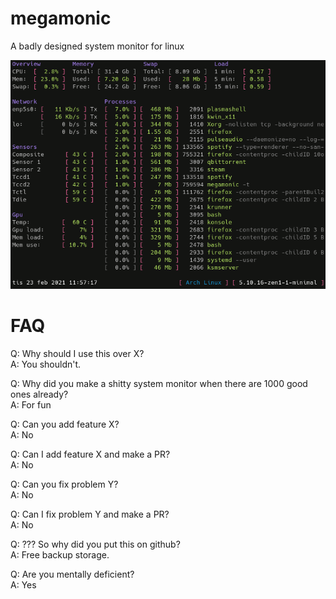 # megamonic
A badly designed system monitor for linux

![Screenshot](screenshot.png)

# FAQ
Q: Why should I use this over X?  
A: You shouldn't.

Q: Why did you make a shitty system monitor when there are 1000 good ones already?  
A: For fun

Q: Can you add feature X?  
A: No

Q: Can I add feature X and make a PR?  
A: No

Q: Can you fix problem Y?  
A: No

Q: Can I fix problem Y and make a PR?  
A: No

Q: ??? So why did you put this on github?  
A: Free backup storage.

Q: Are you mentally deficient?  
A: Yes
